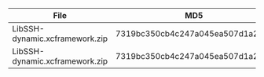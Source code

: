   | File                          | MD5                                          |
  | ----------------------------- |:--------------------------------------------:|
  | LibSSH-dynamic.xcframework.zip | 7319bc350cb4c247a045ea507d1a2a2d |
  | LibSSH-dynamic.xcframework.zip  | 7319bc350cb4c247a045ea507d1a2a2d  |